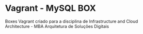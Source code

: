 # Vagrant - MySQL BOX

Boxes Vagrant criado para a disciplina de Infrastructure and Cloud Architecture - MBA Arquitetura de Soluções Digitais
